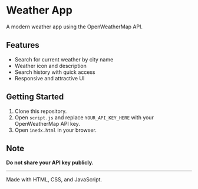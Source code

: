 ﻿# Weather App

A modern weather app using the OpenWeatherMap API.

## Features
- Search for current weather by city name
- Weather icon and description
- Search history with quick access
- Responsive and attractive UI

## Getting Started
1. Clone this repository.
2. Open `script.js` and replace `YOUR_API_KEY_HERE` with your OpenWeatherMap API key.
3. Open `inedx.html` in your browser.

## Note
**Do not share your API key publicly.**

---

Made with HTML, CSS, and JavaScript.
